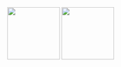 <div>
 <img height="120em" weight="45%" src="https://github-readme-stats.vercel.app/api?username=IanPZoega&show_icons=true&hide=stars,contribs,prs&rank_icon=github&include_all_commits=true&border_color=#30363D&theme=github_dark">
 <img height="120em" weight="45%" src="https://github-readme-stats.vercel.app/api/top-langs/?username=IanpZoega&size_weight=0.5&count_weight=0.5&layout=compact&border_color=#30363D&theme=github_dark">
</div>
